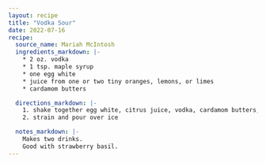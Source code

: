 ```yaml
---
layout: recipe
title: "Vodka Sour"
date: 2022-07-16
recipe:
  source_name: Mariah McIntosh
  ingredients_markdown: |-
    * 2 oz. vodka
    * 1 tsp. maple syrup
    * one egg white
    * juice from one or two tiny oranges, lemons, or limes
    * cardamom butters

  directions_markdown: |-
    1. shake together egg white, citrus juice, vodka, cardamom butters, and syrup
    2. strain and pour over ice

  notes_markdown: |-
    Makes two drinks.
    Good with strawberry basil.
---
```

